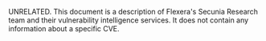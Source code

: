 UNRELATED. This document is a description of Flexera's Secunia Research team and their vulnerability intelligence services. It does not contain any information about a specific CVE.